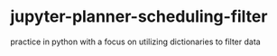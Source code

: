 # jupyter-planner-scheduling-filter
practice in python with a focus on utilizing dictionaries to filter data
